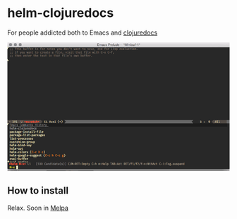 # helm-clojuredocs

For people addicted both to Emacs and [clojuredocs](http://clojuredocs.org)

![animation](doc/helm-clojuredocs.gif "animation")


## How to install

Relax. Soon in [Melpa](http://melpa.org/)

